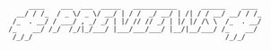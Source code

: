          ____    ___  ___  _____   ___________      ______    ____     
      __/ / /_  / _ \/ _ \/ __/ | / /  _/ __/ | /| / / __/ __/ / /_    
     /_  . __/ / ___/ , _/ _/ | |/ // // _/ | |/ |/ /\ \  /_  . __/    
    /_    __/ /_/  /_/|_/___/ |___/___/___/ |__/|__/___/ /_    __/     
     /_/_/                                                /_/_/        

